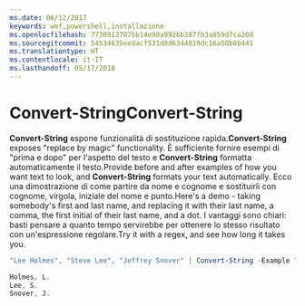 ```yaml
---
ms.date: 06/12/2017
keywords: wmf,powershell,installazione
ms.openlocfilehash: 7730912707bb14e90a9926b387fb3a859d7ca26d
ms.sourcegitcommit: 54534635eedacf531d8d6344019dc16a50b8b441
ms.translationtype: HT
ms.contentlocale: it-IT
ms.lasthandoff: 05/17/2018
---
```

# <a name="convert-string"></a><span data-ttu-id="e74ca-102">Convert-String</span><span class="sxs-lookup"><span data-stu-id="e74ca-102">Convert-String</span></span>
<span data-ttu-id="e74ca-103">**Convert-String** espone funzionalità di sostituzione rapida.</span><span class="sxs-lookup"><span data-stu-id="e74ca-103">**Convert-String** exposes "replace by magic" functionality.</span></span> <span data-ttu-id="e74ca-104">È sufficiente fornire esempi di "prima e dopo" per l'aspetto del testo e **Convert-String** formatta automaticamente il testo.</span><span class="sxs-lookup"><span data-stu-id="e74ca-104">Provide before and after examples of how you want text to look, and **Convert-String** formats your text automatically.</span></span> <span data-ttu-id="e74ca-105">Ecco una dimostrazione di come partire da nome e cognome e sostituirli con cognome, virgola, iniziale del nome e punto.</span><span class="sxs-lookup"><span data-stu-id="e74ca-105">Here's a demo - taking somebody's first and last name, and replacing it with their last name, a comma, the first initial of their last name, and a dot.</span></span> <span data-ttu-id="e74ca-106">I vantaggi sono chiari: basti pensare a quanto tempo servirebbe per ottenere lo stesso risultato con un'espressione regolare.</span><span class="sxs-lookup"><span data-stu-id="e74ca-106">Try it with a regex, and see how long it takes you.</span></span>

```powershell
"Lee Holmes", "Steve Lee", "Jeffrey Snover" | Convert-String -Example "Bill Gates=Gates, B.","John Smith=Smith, J."

Holmes, L.
Lee, S.
Snover, J.
```
